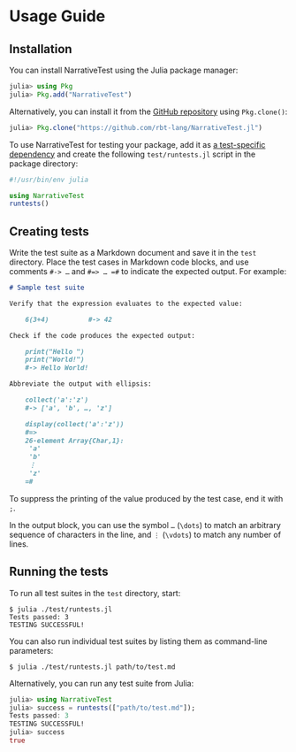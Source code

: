 # Usage Guide


## Installation

You can install NarrativeTest using the Julia package manager:

```julia
julia> using Pkg
julia> Pkg.add("NarrativeTest")
```

Alternatively, you can install it from the [GitHub
repository](https://github.com/rbt-lang/NarrativeTest.jl) using `Pkg.clone()`:

```julia
julia> Pkg.clone("https://github.com/rbt-lang/NarrativeTest.jl")
```

To use NarrativeTest for testing your package, add it as [a test-specific
dependency](https://docs.julialang.org/en/v1/stdlib/Pkg/index.html#Test-specific-dependencies-1)
and create the following `test/runtests.jl` script in the package directory:

```julia
#!/usr/bin/env julia

using NarrativeTest
runtests()
```


## Creating tests

Write the test suite as a Markdown document and save it in the `test`
directory.  Place the test cases in Markdown code blocks, and use comments
`#-> …` and `#=> … =#` to indicate the expected output.  For example:

```markdown
# Sample test suite

Verify that the expression evaluates to the expected value:

    6(3+4)          #-> 42

Check if the code produces the expected output:

    print("Hello ")
    print("World!")
    #-> Hello World!

Abbreviate the output with ellipsis:

    collect('a':'z')
    #-> ['a', 'b', …, 'z']

    display(collect('a':'z'))
    #=>
    26-element Array{Char,1}:
     'a'
     'b'
     ⋮
     'z'
    =#
```

To suppress the printing of the value produced by the test case, end it with
`;`.

In the output block, you can use the symbol `…` (`\dots`) to match an arbitrary
sequence of characters in the line, and `⋮` (`\vdots`) to match any number of
lines.


## Running the tests

To run all test suites in the `test` directory, start:

```console
$ julia ./test/runtests.jl
Tests passed: 3
TESTING SUCCESSFUL!
```

You can also run individual test suites by listing them as command-line
parameters:

```console
$ julia ./test/runtests.jl path/to/test.md
```

Alternatively, you can run any test suite from Julia:

```julia
julia> using NarrativeTest
julia> success = runtests(["path/to/test.md"]);
Tests passed: 3
TESTING SUCCESSFUL!
julia> success
true
```
